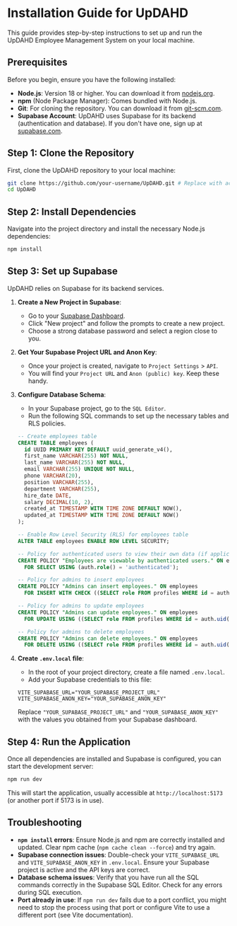 # Installation Guide for UpDAHD

This guide provides step-by-step instructions to set up and run the UpDAHD Employee Management System on your local machine.

## Prerequisites

Before you begin, ensure you have the following installed:

-   **Node.js**: Version 18 or higher. You can download it from [nodejs.org](https://nodejs.org/).
-   **npm** (Node Package Manager): Comes bundled with Node.js.
-   **Git**: For cloning the repository. You can download it from [git-scm.com](https://git-scm.com/).
-   **Supabase Account**: UpDAHD uses Supabase for its backend (authentication and database). If you don't have one, sign up at [supabase.com](https://supabase.com/).

## Step 1: Clone the Repository

First, clone the UpDAHD repository to your local machine:

```bash
git clone https://github.com/your-username/UpDAHD.git # Replace with actual repo URL
cd UpDAHD
```

## Step 2: Install Dependencies

Navigate into the project directory and install the necessary Node.js dependencies:

```bash
npm install
```

## Step 3: Set up Supabase

UpDAHD relies on Supabase for its backend services.

1.  **Create a New Project in Supabase**:
    *   Go to your [Supabase Dashboard](https://app.supabase.com/).
    *   Click "New project" and follow the prompts to create a new project.
    *   Choose a strong database password and select a region close to you.

2.  **Get Your Supabase Project URL and Anon Key**:
    *   Once your project is created, navigate to `Project Settings` > `API`.
    *   You will find your `Project URL` and `Anon (public) key`. Keep these handy.

3.  **Configure Database Schema**:
    *   In your Supabase project, go to the `SQL Editor`.
    *   Run the following SQL commands to set up the necessary tables and RLS policies.

    ```sql
    -- Create employees table
    CREATE TABLE employees (
      id UUID PRIMARY KEY DEFAULT uuid_generate_v4(),
      first_name VARCHAR(255) NOT NULL,
      last_name VARCHAR(255) NOT NULL,
      email VARCHAR(255) UNIQUE NOT NULL,
      phone VARCHAR(20),
      position VARCHAR(255),
      department VARCHAR(255),
      hire_date DATE,
      salary DECIMAL(10, 2),
      created_at TIMESTAMP WITH TIME ZONE DEFAULT NOW(),
      updated_at TIMESTAMP WITH TIME ZONE DEFAULT NOW()
    );

    -- Enable Row Level Security (RLS) for employees table
    ALTER TABLE employees ENABLE ROW LEVEL SECURITY;

    -- Policy for authenticated users to view their own data (if applicable, or all if public)
    CREATE POLICY "Employees are viewable by authenticated users." ON employees
      FOR SELECT USING (auth.role() = 'authenticated');

    -- Policy for admins to insert employees
    CREATE POLICY "Admins can insert employees." ON employees
      FOR INSERT WITH CHECK ((SELECT role FROM profiles WHERE id = auth.uid()) = 'admin');

    -- Policy for admins to update employees
    CREATE POLICY "Admins can update employees." ON employees
      FOR UPDATE USING ((SELECT role FROM profiles WHERE id = auth.uid()) = 'admin');

    -- Policy for admins to delete employees
    CREATE POLICY "Admins can delete employees." ON employees
      FOR DELETE USING ((SELECT role FROM profiles WHERE id = auth.uid()) = 'admin');

    ```

4.  **Create `.env.local` file**:
    *   In the root of your project directory, create a file named `.env.local`.
    *   Add your Supabase credentials to this file:

    ```
    VITE_SUPABASE_URL="YOUR_SUPABASE_PROJECT_URL"
    VITE_SUPABASE_ANON_KEY="YOUR_SUPABASE_ANON_KEY"
    ```
    Replace `"YOUR_SUPABASE_PROJECT_URL"` and `"YOUR_SUPABASE_ANON_KEY"` with the values you obtained from your Supabase dashboard.

## Step 4: Run the Application

Once all dependencies are installed and Supabase is configured, you can start the development server:

```bash
npm run dev
```

This will start the application, usually accessible at `http://localhost:5173` (or another port if 5173 is in use).

## Troubleshooting

-   **`npm install` errors**: Ensure Node.js and npm are correctly installed and updated. Clear npm cache (`npm cache clean --force`) and try again.
-   **Supabase connection issues**: Double-check your `VITE_SUPABASE_URL` and `VITE_SUPABASE_ANON_KEY` in `.env.local`. Ensure your Supabase project is active and the API keys are correct.
-   **Database schema issues**: Verify that you have run all the SQL commands correctly in the Supabase SQL Editor. Check for any errors during SQL execution.
-   **Port already in use**: If `npm run dev` fails due to a port conflict, you might need to stop the process using that port or configure Vite to use a different port (see Vite documentation).
